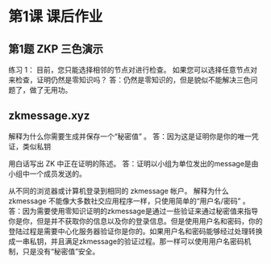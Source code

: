 # 第1课 课后作业

## 第1题 ZKP 三色演示

练习 1： 目前，您只能选择相邻的节点对进行检查。 如果您可以选择任意节点对来检查，证明仍然是零知识吗？
答：仍然是零知识的，但是貌似不能解决三色问题了，做了无用功。

## zkmessage.xyz

解释为什么你需要生成并保存一个“秘密值” 。
答：因为这是证明你是你的唯一凭证，类似私钥

用白话写出 ZK 中正在证明的陈述。
答：证明以小组为单位发出的message是由小组中一个成员发送的。

从不同的浏览器或计算机登录到相同的 zkmessage 帐户。 解释为什么 zkmessage 不能像大多数社交应用程序一样，只使用简单的“用户名/密码” 。
答：因为需要使用零知识证明的zkmessage是通过一些验证来通过秘密值来指导你是你，但是并不获取你的信息以及你的登录信息。但是使用用户名和密码，你的登陆过程是需要中心化服务器验证你是你的。如果用户名和密码能够经过处理转换成一串私钥，并且满足zkmessage的验证过程。那一样可以使用用户名密码机制，只是没有“秘密值”安全。
